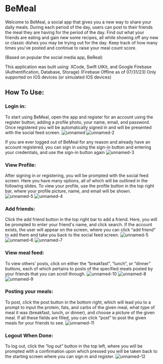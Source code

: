 # BeMeal
Welcome to BeMeal, a social app that gives you a new way to share your daily meals. During each period of the day, users can post to their friends the meal they are having for the period of the day. Find out what your friends are eating and gain new some recipes, all while showing off any new or classic dishes you may be trying out for the day. Keep track of how many times you've posted and continue to raise your meal count score. 

(Based on popular the social media app, BeReal)

This application was built using: XCode, Swift UIKit, and Google Firebase (Authentification, Database, Storage) (Firebase Offline as of 07/31/23) 
Only supported on IOS devices (or simulated IOS devices)

## How To Use:
### Login in:
To start using BeMeal, open the app and register for an account using the register button, adding a profile photo, your name, email, and password. Once registered you will be automatically signed in and will be presented with the social feed screen.
![unnamed](https://github.com/nkosko21/BeMeal/assets/136133267/1b468231-4207-48f2-91d3-a1c17d54e0c1)
![unnamed-2](https://github.com/nkosko21/BeMeal/assets/136133267/ccb158f0-03f5-4d4b-afde-d8cde0d4ea27)


If you are ever logged out of BeMeal for any reason and already have an account registered, you can sign in using the sign-in button and entering your credentials, and use the sign-in button again
![unnamed-3](https://github.com/nkosko21/BeMeal/assets/136133267/c0d4ef47-94f9-4d8d-a509-d96e20ebc397)




### View Profile:
After signing in or registering, you will be prompted with the social feed screen. Here you have many options, all of which will be outlined in the following slides. To view your profile, use the profile button in the top right bar, where your profile picture, name, and email will be shown.
![unnamed-5](https://github.com/nkosko21/BeMeal/assets/136133267/5b064c5c-a541-4987-8271-0f748e919f50)
![unnamed-4](https://github.com/nkosko21/BeMeal/assets/136133267/0d50f563-ecc9-4c3a-978a-b09f1eb7d781)




### Add friends:
Click the add friend button in the top right bar to add a friend. Here, you will be prompted to enter your friend's name, and click search. If the account exists, the user will appear on the screen, where you can click “add friend” to add them and take you back to the social feed screen.
![unnamed-5](https://github.com/nkosko21/BeMeal/assets/136133267/5b064c5c-a541-4987-8271-0f748e919f50)
![unnamed-6](https://github.com/nkosko21/BeMeal/assets/136133267/c7952359-6913-4163-bbe4-0894f6889286)
![unnamed-7](https://github.com/nkosko21/BeMeal/assets/136133267/28b2672c-e811-4d9c-8a5a-601f4321dad5)




### View meal feed:
To view others' posts, click on either the “breakfast”, “lunch”, or “dinner” buttons, each of which pertains to posts of the specified meals posted by your friends that you can scroll through.
![unnamed-10](https://github.com/nkosko21/BeMeal/assets/136133267/67a759cd-3308-4869-82c3-cb8b9adc566c)
![unnamed-8](https://github.com/nkosko21/BeMeal/assets/136133267/87899107-e550-4c9a-b657-ceafa2911fe1)
![unnamed-9](https://github.com/nkosko21/BeMeal/assets/136133267/813260f9-f782-41e2-90cc-d0bb0442d5c6)




### Posting your meals: 
To post, click the post button in the bottom right, which will lead you to a prompt to input the protein, fats, and carbs of the given meal, what type of meal it was (breakfast, lunch, or dinner), and choose a picture of the given meal. If all these fields are filled, you can click “post” to post the given meals for your friends to see.
![unnamed-11](https://github.com/nkosko21/BeMeal/assets/136133267/bf548feb-b6cc-486a-802b-16f63c4096dc)




### Logout When Done:
To log out, click the “log out” button in the top left, where you will be prompted with a confirmation upon which pressed you will be taken back to the starting screen where you can sign in and register.
![unnamed-12](https://github.com/nkosko21/BeMeal/assets/136133267/56e48991-0fe6-4f78-9ebc-56a409eaa180)


